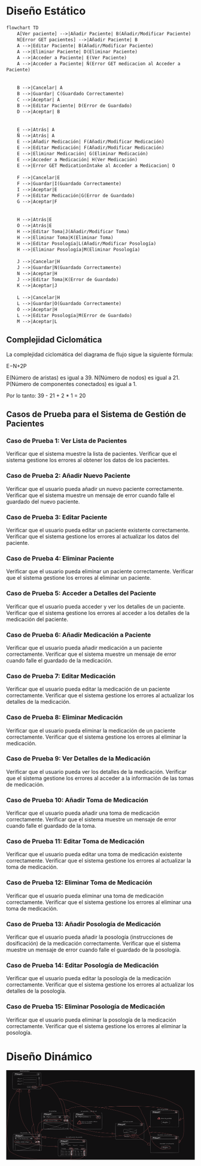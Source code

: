 # Diseño Estático

```mermaid
flowchart TD
    A[Ver paciente] -->|Añadir Paciente| B(Añadir/Modificar Paciente)
    N[Error GET pacientes] -->|Añadir Paciente| B  
    A -->|Editar Paciente| B(Añadir/Modificar Paciente)
    A -->|Eliminar Paciente| D(Eliminar Paciente)
    A -->|Acceder a Paciente| E(Ver Paciente)
    A -->|Acceder a Paciente| Ñ(Error GET medicacion al Acceder a Paciente)  


    B -->|Cancelar| A
    B -->|Guardar| C(Guardado Correctamente)
    C -->|Aceptar| A
    B -->|Editar Paciente| D(Error de Guardado)
    D -->|Aceptar| B


    E -->|Atrás| A
    Ñ -->|Atrás| A
    E -->|Añadir Medicación| F(Añadir/Modificar Medicación)
    E -->|Editar Medicación| F(Añadir/Modificar Medicación)
    E -->|Eliminar Medicación| G(Eliminar Medicación)
    E -->|Acceder a Medicación| H(Ver Medicación)
    E -->|Error GET MedicationIntake al Acceder a Medicacion| O

    F -->|Cancelar|E
    F -->|Guardar|I(Guardado Correctamente)
    I -->|Aceptar|E
    F -->|Editar Medicación|G(Error de Guardado)
    G -->|Aceptar|F


    H -->|Atrás|E
    O -->|Atrás|E
    H -->|Editar Toma|J(Añadir/Modificar Toma)
    H -->|Eliminar Toma|K(Eliminar Toma)
    H -->|Editar Posología|L(Añadir/Modificar Posología)
    H -->|Eliminar Posología|M(Eliminar Posología)

    J -->|Cancelar|H
    J -->|Guardar|N(Guardado Correctamente)
    N -->|Aceptar|H
    J -->|Editar Toma|K(Error de Guardado)
    K -->|Aceptar|J

    L -->|Cancelar|H
    L -->|Guardar|O(Guardado Correctamente)
    O -->|Aceptar|H
    L -->|Editar Posología|M(Error de Guardado)
    M -->|Aceptar|L
```

## Complejidad Ciclomática
La complejidad ciclomática del diagrama de flujo sigue la siguiente fórmula: 

E−N+2P

E(Número de aristas) es igual a 39. 
N(Número de nodos) es igual a 21. 
P(Número de componentes conectados) es igual a 1.

Por lo tanto:
39 - 21 + 2 * 1 = 20


## Casos de Prueba para el Sistema de Gestión de Pacientes
### Caso de Prueba 1: Ver Lista de Pacientes
Verificar que el sistema muestre la lista de pacientes.
Verificar que el sistema gestione los errores al obtener los datos de los pacientes.

### Caso de Prueba 2: Añadir Nuevo Paciente
Verificar que el usuario pueda añadir un nuevo paciente correctamente.
Verificar que el sistema muestre un mensaje de error cuando falle el guardado del nuevo paciente.

### Caso de Prueba 3: Editar Paciente
Verificar que el usuario pueda editar un paciente existente correctamente.
Verificar que el sistema gestione los errores al actualizar los datos del paciente.

### Caso de Prueba 4: Eliminar Paciente
Verificar que el usuario pueda eliminar un paciente correctamente.
Verificar que el sistema gestione los errores al eliminar un paciente.

### Caso de Prueba 5: Acceder a Detalles del Paciente
Verificar que el usuario pueda acceder y ver los detalles de un paciente.
Verificar que el sistema gestione los errores al acceder a los detalles de la medicación del paciente.

### Caso de Prueba 6: Añadir Medicación a Paciente
Verificar que el usuario pueda añadir medicación a un paciente correctamente.
Verificar que el sistema muestre un mensaje de error cuando falle el guardado de la medicación.

### Caso de Prueba 7: Editar Medicación
Verificar que el usuario pueda editar la medicación de un paciente correctamente.
Verificar que el sistema gestione los errores al actualizar los detalles de la medicación.

### Caso de Prueba 8: Eliminar Medicación
Verificar que el usuario pueda eliminar la medicación de un paciente correctamente.
Verificar que el sistema gestione los errores al eliminar la medicación.

### Caso de Prueba 9: Ver Detalles de la Medicación
Verificar que el usuario pueda ver los detalles de la medicación.
Verificar que el sistema gestione los errores al acceder a la información de las tomas de medicación.

### Caso de Prueba 10: Añadir Toma de Medicación
Verificar que el usuario pueda añadir una toma de medicación correctamente.
Verificar que el sistema muestre un mensaje de error cuando falle el guardado de la toma.

### Caso de Prueba 11: Editar Toma de Medicación
Verificar que el usuario pueda editar una toma de medicación existente correctamente.
Verificar que el sistema gestione los errores al actualizar la toma de medicación.

### Caso de Prueba 12: Eliminar Toma de Medicación
Verificar que el usuario pueda eliminar una toma de medicación correctamente.
Verificar que el sistema gestione los errores al eliminar una toma de medicación.

### Caso de Prueba 13: Añadir Posología de Medicación
Verificar que el usuario pueda añadir la posología (instrucciones de dosificación) de la medicación correctamente.
Verificar que el sistema muestre un mensaje de error cuando falle el guardado de la posología.

### Caso de Prueba 14: Editar Posología de Medicación
Verificar que el usuario pueda editar la posología de la medicación correctamente.
Verificar que el sistema gestione los errores al actualizar los detalles de la posología.

### Caso de Prueba 15: Eliminar Posología de Medicación
Verificar que el usuario pueda eliminar la posología de la medicación correctamente.
Verificar que el sistema gestione los errores al eliminar la posología.

# Diseño Dinámico

![Diseño Dinámico](./dibujo.png)